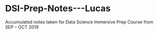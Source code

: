 # DSI-Prep-Notes---Lucas
Accumulated notes taken for Data Science Immersive Prep Course from SEP – OCT 2019
